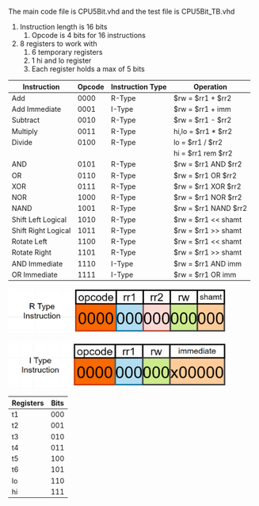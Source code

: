 The main code file is CPU5Bit.vhd and the test file is CPU5Bit_TB.vhd

1. Instruction length is 16 bits
    1. Opcode is 4 bits for 16 instructions
2. 8 registers to work with
    1. 6 temporary registers
    2. 1 hi and lo register
    3. Each register holds a max of 5 bits


|     Instruction     | Opcode | Instruction Type |      Operation       |
| ------------------- | ------ | ---------------- | -------------------- |
| Add                 |  0000  |      R-Type      | $rw = $rr1 + $rr2    |
| Add Immediate       |  0001  |      I-Type      | $rw = $rr1 + imm     |
| Subtract            |  0010  |      R-Type      | $rw = $rr1 - $rr2    |
| Multiply            |  0011  |      R-Type      | hi,lo = $rr1 * $rr2  |
| Divide              |  0100  |      R-Type      | lo = $rr1 / $rr2     |
|                     |        |                  | hi = $rr1 rem $rr2   |
| AND                 |  0101  |      R-Type      | $rw = $rr1 AND $rr2  |
| OR                  |  0110  |      R-Type      | $rw = $rr1 OR $rr2   |
| XOR                 |  0111  |      R-Type      | $rw = $rr1 XOR $rr2  |
| NOR                 |  1000  |      R-Type      | $rw = $rr1 NOR $rr2  |
| NAND                |  1001  |      R-Type      | $rw = $rr1 NAND $rr2 |
| Shift Left Logical  |  1010  |      R-Type      | $rw = $rr1 << shamt  |
| Shift Right Logical |  1011  |      R-Type      | $rw = $rr1 >> shamt  |
| Rotate Left         |  1100  |      R-Type      | $rw = $rr1 << shamt  |
| Rotate Right        |  1101  |      R-Type      | $rw = $rr1 >> shamt  |
| AND Immediate       |  1110  |      I-Type      | $rw = $rr1 AND imm   |
| OR Immediate        |  1111  |      I-Type      | $rw = $rr1 OR imm    |

<p>
    <img src="./R Type Instruction Format.png" width="442" height="92" />
</p>
<p>
    <img src="./I Type Instruction Format.png" width="442" height="93" />
</p>

| Registers | Bits |
| --------- | ---- |
|    t1     | 000  |
|    t2     | 001  |
|    t3     | 010  |
|    t4     | 011  |
|    t5     | 100  |
|    t6     | 101  |
|    lo     | 110  |
|    hi     | 111  |
